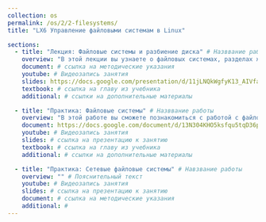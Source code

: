 ```yaml
---
collection: os
permalink: /os/2/2-filesystems/
title: "LX6 Управление файловыми системам в Linux"

sections:
  - title: "Лекция: Файловые системы и разбиение диска" # Назввание работы
    overview: "В этой лекции вы узнаете о файловых системах, разделах жесткого диска и практических рекомендациях по их использованию. Также в лекции дан обзор стандартной иерархии каталогов Linux." # Пояснительный текст
    document: # ссылка на методические указания
    youtube: # Видеозапись занятия
    slides: https://docs.google.com/presentation/d/11jLNQkWgfyK13_AIVfaSPiznvG8EO-moNG1j46wc4ek/edit?usp=sharing
    textbook: # ссылка на главу из учебника
    additional: # ссылки на дополнительные материалы

  - title: "Практика: Файловые системы" # Назввание работы
    overview: "В этой работе вы сможете познакомиться с работой с файловой системой из командной строки - научиться производить простые операции - монтирование и размонтирование файловых систем, мониторинг свободного места." # Пояснительный текст
    document: https://docs.google.com/document/d/13N304KHO5ksfqu5tqD36pzfkgy48TFIeZD9EVxVBpbY/edit?usp=sharing
    youtube: # Видеозапись занятия
    slides: # ссылка на презентацию к занятию
    textbook: # ссылка на главу из учебника
    additional: # ссылки на дополнительные материалы

  - title: "Практика: Сетевые файловые системы" # Навзвание работы
    overview: "" # Пояснительный текст
    youtube: # Видеозапись занятия
    slides: # ссылка на презентацию к занятию
    document: # ссылка на методические указания
    additional: # 
---
```

